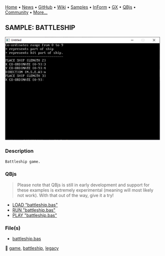 [Home](https://qb64.com) • [News](../../news.md) • [GitHub](https://github.com/QB64Official/qb64) • [Wiki](wiki.md) • [Samples](../../samples.md) • [InForm](../../inform.md) • [GX](../../gx.md) • [QBjs](../../qbjs.md) • [Community](../../community.md) • [More...](../../more.md)

## SAMPLE: BATTLESHIP

![screenshot.png](img/screenshot.png)

### Description

```text
Battleship game.
```

### QBjs

> Please note that QBjs is still in early development and support for these examples is extremely experimental (meaning will most likely not work). With that out of the way, give it a try!

* [LOAD "battleship.bas"](https://qbjs.org/index.html?src=https://qb64.com/samples/battleship/src/battleship.bas)
* [RUN "battleship.bas"](https://qbjs.org/index.html?mode=auto&src=https://qb64.com/samples/battleship/src/battleship.bas)
* [PLAY "battleship.bas"](https://qbjs.org/index.html?mode=play&src=https://qb64.com/samples/battleship/src/battleship.bas)

### File(s)

* [battleship.bas](src/battleship.bas)

🔗 [game](../game.md), [battleship](../battleship.md), [legacy](../legacy.md)
